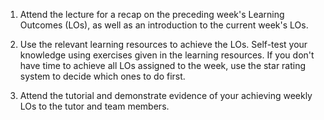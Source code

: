 1. Attend the lecture for a recap on the preceding week's Learning Outcomes (LOs), as well as an introduction to the current week's LOs.

<panel header="%%Admin &raquo;%% Lectures">
  <include src="../../handbook/lectures.md" />
</panel> 

<p/>

2. Use the relevant learning resources to achieve the LOs. Self-test your knowledge using exercises given in the learning resources. If you don't have time to achieve all LOs assigned to the week, use the star rating system to decide which ones to do first.

<panel header="%%Admin &raquo;%% Learning Outcomes">
  <include src="../../handbook/learningOutcomes.md" />
</panel> 

<p/>

3. Attend the tutorial and demonstrate evidence of your achieving weekly LOs to the tutor and team members.  

<panel header="%%Admin &raquo;%% Tutorials">
  <include src="../../handbook/tutorials.md" />
</panel> 